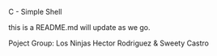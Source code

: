 C - Simple Shell

this is a README.md will update as we go.

Poject Group: Los Ninjas
Hector Rodriguez & Sweety Castro
